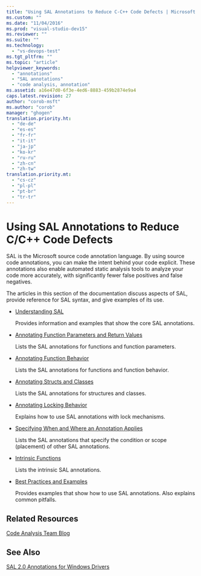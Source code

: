 ```yaml
---
title: "Using SAL Annotations to Reduce C-C++ Code Defects | Microsoft Docs"
ms.custom: ""
ms.date: "11/04/2016"
ms.prod: "visual-studio-dev15"
ms.reviewer: ""
ms.suite: ""
ms.technology: 
  - "vs-devops-test"
ms.tgt_pltfrm: ""
ms.topic: "article"
helpviewer_keywords: 
  - "annotations"
  - "SAL annotations"
  - "code analysis, annotation"
ms.assetid: a16e47d0-6f3e-4ed6-8883-459b2874e9a4
caps.latest.revision: 27
author: "corob-msft"
ms.author: "corob"
manager: "ghogen"
translation.priority.ht: 
  - "de-de"
  - "es-es"
  - "fr-fr"
  - "it-it"
  - "ja-jp"
  - "ko-kr"
  - "ru-ru"
  - "zh-cn"
  - "zh-tw"
translation.priority.mt: 
  - "cs-cz"
  - "pl-pl"
  - "pt-br"
  - "tr-tr"
---
```

# Using SAL Annotations to Reduce C/C++ Code Defects
SAL is the Microsoft source code annotation language. By using source code annotations, you can make the intent behind your code explicit. These annotations also enable automated static analysis tools to analyze your code more accurately, with significantly fewer false positives and false negatives.  
  
 The articles in this section of the documentation discuss aspects of SAL, provide reference for SAL syntax, and give examples of its use.  
  
-   [Understanding SAL](../code-quality/understanding-sal.md)  
  
     Provides information and examples that show the core SAL annotations.  
  
-   [Annotating Function Parameters and Return Values](../code-quality/annotating-function-parameters-and-return-values.md)  
  
     Lists the SAL annotations for functions and function parameters.  
  
-   [Annotating Function Behavior](../code-quality/annotating-function-behavior.md)  
  
     Lists the SAL annotations for functions and function behavior.  
  
-   [Annotating Structs and Classes](../code-quality/annotating-structs-and-classes.md)  
  
     Lists the SAL annotations for structures and classes.  
  
-   [Annotating Locking Behavior](../code-quality/annotating-locking-behavior.md)  
  
     Explains how to use SAL annotations with lock mechanisms.  
  
-   [Specifying When and Where an Annotation Applies](../code-quality/specifying-when-and-where-an-annotation-applies.md)  
  
     Lists the SAL annotations that specify the condition or scope (placement) of other SAL annotations.  
  
-   [Intrinsic Functions](../code-quality/intrinsic-functions.md)  
  
     Lists the intrinsic SAL annotations.  
  
-   [Best Practices and Examples](../code-quality/best-practices-and-examples-sal.md)  
  
     Provides examples that show how to use SAL annotations. Also explains common pitfalls.  
  
## Related Resources  
 [Code Analysis Team Blog](http://go.microsoft.com/fwlink/?LinkId=251197)  
  
## See Also  
 [SAL 2.0 Annotations for Windows Drivers](http://go.microsoft.com/fwlink/?LinkId=250979)